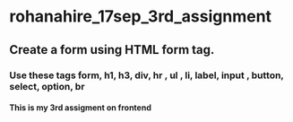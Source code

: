 # rohanahire_17sep_3rd_assignment
## Create a form using HTML form tag.
### Use these tags  form, h1, h3, div,  hr , ul , li, label, input , button, select, option, br
#### This is my 3rd assigment on frontend